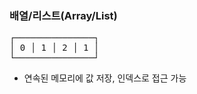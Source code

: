 ### 배열/리스트(Array/List)

<pre style="font-family: monospace;">
┌───────────────┐
│ 0 │ 1 │ 2 │ 1 │
└───────────────┘
</pre>

- 연속된 메모리에 값 저장, 인덱스로 접근 가능

